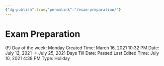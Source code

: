 ```yaml
---
{"dg-publish":true,"permalink":"/exam-preparation/"}
---
```


# Exam Preparation

(F) Day of the week: Monday
Created Time: March 16, 2021 10:32 PM
Date: July 12, 2021 → July 25, 2021
Days Till Date: Passed
Last Edited Time: July 10, 2021 4:38 PM
Type: Holiday